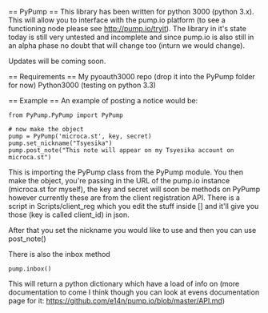 == PyPump ==
This library has been written for python 3000 (python 3.x). This will allow you to interface with the pump.io platform (to see a functioning node please see http://pump.io/tryit). The library in it's state today is still very untested and incomplete and since pump.io is also still in an alpha phase no doubt that will change too (inturn we would change).

Updates will be coming soon.

== Requirements ==
My pyoauth3000 repo (drop it into the PyPump folder for now)
Python3000 (testing on python 3.3)

== Example ==
An example of posting a notice would be:

```
from PyPump.PyPump import PyPump

# now make the object
pump = PyPump('microca.st', key, secret)
pump.set_nickname("Tsyesika")
pump.post_note("This note will appear on my Tsyesika account on microca.st")
```

This is importing the PyPump class from the PyPump module. You then make the object, you're passing in the URL of the pump.io instance (microca.st for myself), the key and secret will soon be methods on PyPump however currently these are from the client registration API. There is a script in Scripts/client_reg which you edit the stuff inside [] and it'll give you those (key is called client_id) in json.

After that you set the nickname you would like to use and then you can use post_note()

There is also the inbox method

```
pump.inbox()
```

This will return a python dictionary which have a load of info on (more documentation to come I think though you can look at evens documentation page for it: https://github.com/e14n/pump.io/blob/master/API.md)


